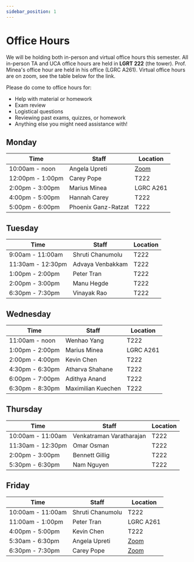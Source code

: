 ```yaml
---
sidebar_position: 1
---
```


# Office Hours

We will be holding both in-person and virtual office hours this semester. All in-person TA and UCA office hours are held in **LGRT 222** (the tower). Prof. Minea's office hour are held in his office (LGRC A261). Virtual office hours are on zoom, see the table below for the link.

Please do come to office hours for:

-   Help with material or homework
-   Exam review
-   Logistical questions
-   Reviewing past exams, quizzes, or homework
-   Anything else you might need assistance with!

## Monday

| **Time**         | **Staff**           | **Location**  |
|------------------|---------------------|---------------|
| 10:00am - noon   | Angela Upreti       |   [Zoom](https://umass-amherst.zoom.us/j/99190937285)   |
| 12:00pm - 1:00pm | Carey Pope          |   T222        |
| 2:00pm - 3:00pm  | Marius Minea        |   LGRC A261   |
| 4:00pm - 5:00pm  | Hannah Carey        |   T222        |
| 5:00pm - 6:00pm  | Phoenix Ganz-Ratzat |   T222        |

## Tuesday

| **Time**          | **Staff**        | **Location** |
|-------------------|------------------|--------------|
| 9:00am - 11:00am  | Shruti Chanumolu |   T222       |
| 11:30am - 12:30pm | Advaya Venbakkam |   T222       |
| 1:00pm - 2:00pm   | Peter Tran       |   T222       |
| 2:00pm - 3:00pm   | Manu Hegde       |   T222       |
| 6:30pm - 7:30pm   | Vinayak Rao      |   T222       |

## Wednesday

| **Time**        | **Staff**          | **Location**  |
|-----------------|--------------------|---------------|
| 11:00am - noon  | Wenhao Yang        |   T222        | 
| 1:00pm - 2:00pm | Marius Minea       |   LGRC A261   |
| 2:00pm - 4:00pm | Kevin Chen         |   T222        |  
| 4:30pm - 6:30pm | Atharva Shahane    |   T222        |
| 6:00pm - 7:00pm | Adithya Anand      |   T222        |
| 6:30pm - 8:30pm | Maximilian Kuechen |   T222        |

## Thursday

| **Time**          | **Staff**                | **Location** |
|-------------------|--------------------------|--------------|
| 10:00am - 11:00am | Venkatraman Varatharajan |   T222       |
| 11:30am - 12:30pm | Omar Osman               |   T222       |
| 2:00pm - 3:00pm   | Bennett Gillig           |   T222       |
| 5:30pm - 6:30pm   | Nam Nguyen               |   T222       |

## Friday

| **Time**          | **Staff**        | **Location**  |
|-------------------|------------------|---------------|
| 10:00am - 11:00am | Shruti Chanumolu  |   T222        |
| 11:00am - 1:00pm  | Peter Tran       |   LGRC A261   |
| 4:00pm - 5:00pm   | Kevin Chen       |   T222        |
| 5:30am - 6:30pm   | Angela Upreti    |   [Zoom](https://umass-amherst.zoom.us/j/99190937285)   |
| 6:30pm - 7:30pm   | Carey Pope       |   [Zoom](https://umass-amherst.zoom.us/j/2234458453)   |